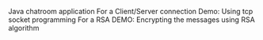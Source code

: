 Java chatroom application 
For a Client/Server connection Demo:
Using tcp socket programming 
For a RSA DEMO:
Encrypting the messages using RSA algorithm 
